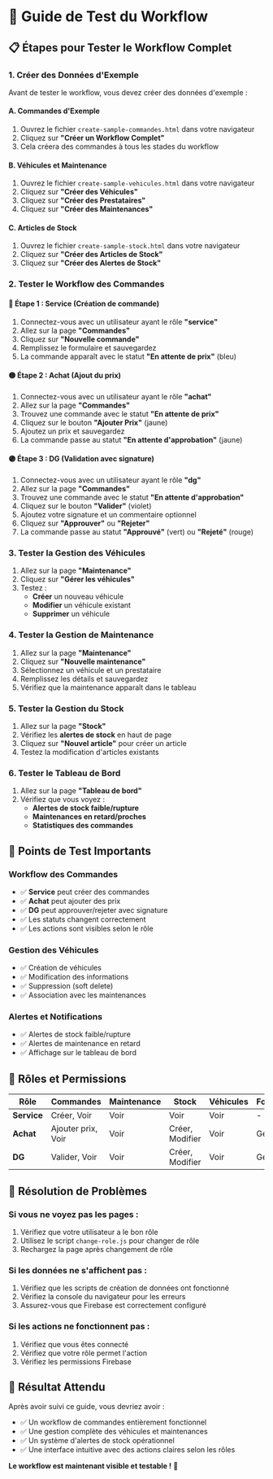 # 🚀 Guide de Test du Workflow

## 📋 Étapes pour Tester le Workflow Complet

### 1. **Créer des Données d'Exemple**

Avant de tester le workflow, vous devez créer des données d'exemple :

#### A. Commandes d'Exemple
1. Ouvrez le fichier `create-sample-commandes.html` dans votre navigateur
2. Cliquez sur **"Créer un Workflow Complet"**
3. Cela créera des commandes à tous les stades du workflow

#### B. Véhicules et Maintenance
1. Ouvrez le fichier `create-sample-vehicules.html` dans votre navigateur
2. Cliquez sur **"Créer des Véhicules"**
3. Cliquez sur **"Créer des Prestataires"**
4. Cliquez sur **"Créer des Maintenances"**

#### C. Articles de Stock
1. Ouvrez le fichier `create-sample-stock.html` dans votre navigateur
2. Cliquez sur **"Créer des Articles de Stock"**
3. Cliquez sur **"Créer des Alertes de Stock"**

### 2. **Tester le Workflow des Commandes**

#### 🔵 Étape 1 : Service (Création de commande)
1. Connectez-vous avec un utilisateur ayant le rôle **"service"**
2. Allez sur la page **"Commandes"**
3. Cliquez sur **"Nouvelle commande"**
4. Remplissez le formulaire et sauvegardez
5. La commande apparaît avec le statut **"En attente de prix"** (bleu)

#### 🟡 Étape 2 : Achat (Ajout du prix)
1. Connectez-vous avec un utilisateur ayant le rôle **"achat"**
2. Allez sur la page **"Commandes"**
3. Trouvez une commande avec le statut **"En attente de prix"**
4. Cliquez sur le bouton **"Ajouter Prix"** (jaune)
5. Ajoutez un prix et sauvegardez
6. La commande passe au statut **"En attente d'approbation"** (jaune)

#### 🟣 Étape 3 : DG (Validation avec signature)
1. Connectez-vous avec un utilisateur ayant le rôle **"dg"**
2. Allez sur la page **"Commandes"**
3. Trouvez une commande avec le statut **"En attente d'approbation"**
4. Cliquez sur le bouton **"Valider"** (violet)
5. Ajoutez votre signature et un commentaire optionnel
6. Cliquez sur **"Approuver"** ou **"Rejeter"**
7. La commande passe au statut **"Approuvé"** (vert) ou **"Rejeté"** (rouge)

### 3. **Tester la Gestion des Véhicules**

1. Allez sur la page **"Maintenance"**
2. Cliquez sur **"Gérer les véhicules"**
3. Testez :
   - **Créer** un nouveau véhicule
   - **Modifier** un véhicule existant
   - **Supprimer** un véhicule

### 4. **Tester la Gestion de Maintenance**

1. Allez sur la page **"Maintenance"**
2. Cliquez sur **"Nouvelle maintenance"**
3. Sélectionnez un véhicule et un prestataire
4. Remplissez les détails et sauvegardez
5. Vérifiez que la maintenance apparaît dans le tableau

### 5. **Tester la Gestion du Stock**

1. Allez sur la page **"Stock"**
2. Vérifiez les **alertes de stock** en haut de page
3. Cliquez sur **"Nouvel article"** pour créer un article
4. Testez la modification d'articles existants

### 6. **Tester le Tableau de Bord**

1. Allez sur la page **"Tableau de bord"**
2. Vérifiez que vous voyez :
   - **Alertes de stock faible/rupture**
   - **Maintenances en retard/proches**
   - **Statistiques des commandes**

## 🎯 Points de Test Importants

### Workflow des Commandes
- ✅ **Service** peut créer des commandes
- ✅ **Achat** peut ajouter des prix
- ✅ **DG** peut approuver/rejeter avec signature
- ✅ Les statuts changent correctement
- ✅ Les actions sont visibles selon le rôle

### Gestion des Véhicules
- ✅ Création de véhicules
- ✅ Modification des informations
- ✅ Suppression (soft delete)
- ✅ Association avec les maintenances

### Alertes et Notifications
- ✅ Alertes de stock faible/rupture
- ✅ Alertes de maintenance en retard
- ✅ Affichage sur le tableau de bord

## 🔧 Rôles et Permissions

| Rôle | Commandes | Maintenance | Stock | Véhicules | Fournisseurs | Prestataires | Employés |
|------|-----------|-------------|-------|-----------|--------------|--------------|----------|
| **Service** | Créer, Voir | Voir | Voir | Voir | - | - | - |
| **Achat** | Ajouter prix, Voir | Voir | Créer, Modifier | Voir | Gérer | Gérer | - |
| **DG** | Valider, Voir | Voir | Créer, Modifier | Voir | Gérer | Gérer | Gérer |

## 🚨 Résolution de Problèmes

### Si vous ne voyez pas les pages :
1. Vérifiez que votre utilisateur a le bon rôle
2. Utilisez le script `change-role.js` pour changer de rôle
3. Rechargez la page après changement de rôle

### Si les données ne s'affichent pas :
1. Vérifiez que les scripts de création de données ont fonctionné
2. Vérifiez la console du navigateur pour les erreurs
3. Assurez-vous que Firebase est correctement configuré

### Si les actions ne fonctionnent pas :
1. Vérifiez que vous êtes connecté
2. Vérifiez que votre rôle permet l'action
3. Vérifiez les permissions Firebase

## 🎉 Résultat Attendu

Après avoir suivi ce guide, vous devriez avoir :
- ✅ Un workflow de commandes entièrement fonctionnel
- ✅ Une gestion complète des véhicules et maintenances
- ✅ Un système d'alertes de stock opérationnel
- ✅ Une interface intuitive avec des actions claires selon les rôles

**Le workflow est maintenant visible et testable !** 🚀
